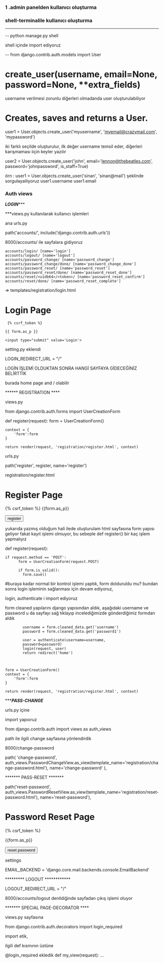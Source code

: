### 1 .admin panelden kullanıcı oluşturma

###  shell-terminalile kullanıcı oluşturma
  
  *** 
  -- python manage.py shell 

  shell içinde import ediyoruz 

 -- from django.contrib.auth.models import User

 # create_user(username, email=None, password=None, **extra_fields)

username verilmesi zorunlu diğerleri olmadanda user oluşturulabiliyor

# Creates, saves and returns a User.
user1 = User.objects.create_user('myusername', 'myemail@crazymail.com', 'mypassword')
 
 iki farklı seçilde oluşturulur, ilk değer username temsil eder, diğerleri karışmaması iiçin keyler yazılır


user2 = User.objects.create_user('john', email='lennon@thebeatles.com', password='johnpassword', is_staff=True)


örn :
user1 = User.objects.create_user('sinan', 'sinan@mail')
şeklinde sorgulayailiyoruz
user1.username
user1.email


### Auth views


*****LOGIN********

 ***views.py kullanılarak kullanıcı işlemleri

ana urls.py

 path('accounts/', include('django.contrib.auth.urls'))
 
 8000/accounts/ ile sayfalara gidiyoruz
```
accounts/login/ [name='login']
accounts/logout/ [name='logout']
accounts/password_change/ [name='password_change']
accounts/password_change/done/ [name='password_change_done']
accounts/password_reset/ [name='password_reset']
accounts/password_reset/done/ [name='password_reset_done']
accounts/reset/<uidb64>/<token>/ [name='password_reset_confirm']
accounts/reset/done/ [name='password_reset_complete']
```
 => templates/registration/login.html

 <h1>Login Page</h1>


<form action="" method="POST">

     {% csrf_token %} 

    {{ form.as_p }}

    <input type="submit" value='Login'>
</form>

setting.py eklendi

LOGIN_REDIRECT_URL = "/" 

LOGİN İŞLEMİ OLDUKTAN SONRA HANGİ SAYFAYA GİDECEĞİNİZ BELİRTTİK

burada home page and / olabilir



****** REGISTRATION ****

views.py  

from django.contrib.auth.forms import UserCreationForm


def register(request):
    form = UserCreationForm()

    context = {
        'form':form
    }

    return render(request, 'registration/register.html', context)

urls.py

 path('register', register, name='register')

registration/register.html
<h1>Register Page</h1>


<form action="" method="POST">

{% csrf_token %}
   {{form.as_p}}

   <input type="submit" value='register'>

</form>

 yukarıda yazmış olduğum hali ilede oluşturulam html sayfasına form yapısı geliyor fakat kayıt işlemi olmuyor, bu sebeple def register()
 bir kaç işlem yapmalıyız

def register(request):

    if request.method == 'POST':   
          form = UserCreationForm(request.POST)

          if form.is_valid():
            form.save()

#buraya kadar normal bir kontrol işlemi yaptık, form dolduruldu mu? bundan sonra login işleminin sağlanması için devam ediyoruz,

   login, authenticate i import ediyoruz

   form cleaned yapılarını django yapısından aldık, aşağıdaki username ve password u da sayfayı sağ tıklayıp incelediğimizde gönderdiğimiz formdan aldık
 
            username = form.cleaned_data.get('username')
            password = form.cleaned_data.get('password1')

            user = authenticate(username=username,
            password=password)
            login(request, user)
            return redirect('home')



    form = UserCreationForm()
    context = {
        'form':form
    }

    return render(request, 'registration/register.html', context)

   

******PASS-CHANGE***


urls.py içine 

import yapıoruz

from django.contrib.auth import views as auth_views


path ile ilgili change sayfasına yönlendirdik

8000/change-password

 path(
        'change-password',
        auth_views.PasswordChangeView.as_view(template_name='registration/change-password.html'), name='change-password'
    ),


******* PASS-RESET *******




path('reset-password', auth_views.PasswordResetView.as_view(template_name='registration/reset-password.html'), name='reset-password'),


<h1>Password Reset Page</h1>


<form action="" method="POST">

{% csrf_token %}

{{form.as_p}}

<input type="submit" value="reset password">

</form>


settings

EMAIL_BACKEND = 'django.core.mail.backends.console.EmailBackend'


********* LOGOUT ************

LOGOUT_REDIRECT_URL = "/"

8000/accounts/logout denildiğinde sayfadan çıkış işlemi oluyor



******* SPECIAL PAGE-DECORATOR ****


views.py sayfasına 

from django.contrib.auth.decorators import login_required

import etik,

ilgili def kısmının üstüne


@login_required  ekledik
def my_view(request):
    ...
